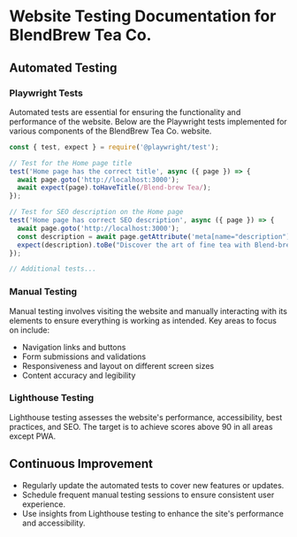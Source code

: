 
# Website Testing Documentation for BlendBrew Tea Co.

## Automated Testing

### Playwright Tests

Automated tests are essential for ensuring the functionality and performance of the website. Below are the Playwright tests implemented for various components of the BlendBrew Tea Co. website.

```javascript
const { test, expect } = require('@playwright/test');

// Test for the Home page title
test('Home page has the correct title', async ({ page }) => {
  await page.goto('http://localhost:3000');
  await expect(page).toHaveTitle(/Blend-brew Tea/);
});

// Test for SEO description on the Home page
test('Home page has correct SEO description', async ({ page }) => {
  await page.goto('http://localhost:3000');
  const description = await page.getAttribute('meta[name="description"]', 'content');
  expect(description).toBe("Discover the art of fine tea with Blend-brew Tea. Explore our crafted blends for a symphony of flavors.");
});

// Additional tests...
```

### Manual Testing

Manual testing involves visiting the website and manually interacting with its elements to ensure everything is working as intended. Key areas to focus on include:

- Navigation links and buttons
- Form submissions and validations
- Responsiveness and layout on different screen sizes
- Content accuracy and legibility

### Lighthouse Testing

Lighthouse testing assesses the website's performance, accessibility, best practices, and SEO. The target is to achieve scores above 90 in all areas except PWA.

## Continuous Improvement

- Regularly update the automated tests to cover new features or updates.
- Schedule frequent manual testing sessions to ensure consistent user experience.
- Use insights from Lighthouse testing to enhance the site's performance and accessibility.
